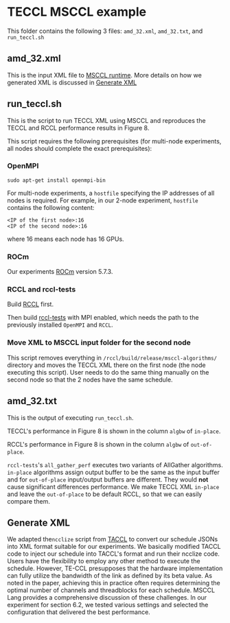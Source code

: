 # TECCL MSCCL example

This folder contains the following 3 files: `amd_32.xml`, `amd_32.txt`, and `run_teccl.sh`

## amd_32.xml
This is the input XML file to [MSCCL runtime](https://github.com/microsoft/msccl). More details on how we generated XML is discussed in [Generate XML](#generate-xml)

## run_teccl.sh
This is the script to run TECCL XML using MSCCL and reproduces the TECCL and RCCL performance results in Figure 8.

This script requires the following prerequisites (for multi-node experiments, all nodes should complete the exact prerequisites):

### OpenMPI
```
sudo apt-get install openmpi-bin
```
For multi-node experiments, a `hostfile` specifying the IP addresses of all nodes is required. For example, in our 2-node experiment, `hostfile` contains the following content:
```
<IP of the first node>:16
<IP of the second node>:16
``` 
where 16 means each node has 16 GPUs.

### ROCm
Our experiments [ROCm](https://github.com/ROCm/ROCm) version 5.7.3.

### RCCL and rccl-tests
Build [RCCL](https://github.com/ROCm/rccl) first.

Then build [rccl-tests](https://github.com/ROCm/rccl-tests) with MPI enabled, which needs the path to the previously installed `OpenMPI` and `RCCL`.

### Move XML to MSCCL input folder for the second node
This script removes everything in `/rccl/build/release/msccl-algorithms/` directory and moves the TECCL XML there on the first node (the node executing this script). User needs to do the same thing manually on the second node so that the 2 nodes have the same schedule.

## amd_32.txt
This is the output of executing `run_teccl.sh`.

TECCL's performance in Figure 8 is shown in the column  `algbw` of `in-place`.

RCCL's performance in Figure 8 is shown in the column `algbw` of `out-of-place`.

`rccl-tests`'s `all_gather_perf` executes two variants of AllGather algorithms. `in-place` algorithms assign output buffer to be the same as the input buffer and for `out-of-place` input/output buffers are different. They would **not** cause significant differences performance. We make TECCL XML `in-place` and leave the `out-of-place` to be default RCCL, so that we can easily compare them.

## Generate XML
We adapted the`ncclize` script from [TACCL](https://github.com/microsoft/taccl/blob/main/taccl/ncclize.py) to convert our schedule JSONs into XML format suitable for our experiments. We basically modified TACCL code to inject our schedule into TACCL's format and run their ncclize code. Users have the flexibility to employ any other method to execute the schedule. However, TE-CCL presupposes that the hardware implementation can fully utilize the bandwidth of the link as defined by its beta value. As noted in the paper, achieving this in practice often requires determining the optimal number of channels and threadblocks for each schedule. MSCCL Lang provides a comprehensive discussion of these challenges. In our experiment for section 6.2, we tested various settings and selected the configuration that delivered the best performance. 